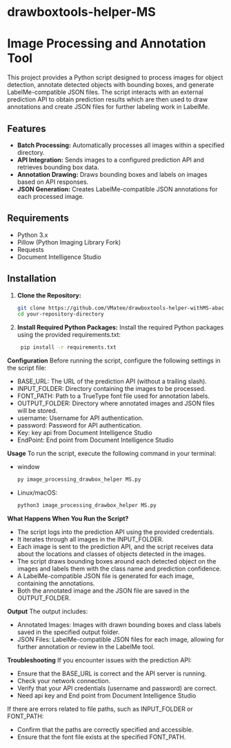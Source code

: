 # drawboxtools-helper-MS
# Image Processing and Annotation Tool

This project provides a Python script designed to process images for object detection, annotate detected objects with bounding boxes, and generate LabelMe-compatible JSON files. The script interacts with an external prediction API to obtain prediction results which are then used to draw annotations and create JSON files for further labeling work in LabelMe.

## Features

- **Batch Processing:** Automatically processes all images within a specified directory.
- **API Integration:** Sends images to a configured prediction API and retrieves bounding box data.
- **Annotation Drawing:** Draws bounding boxes and labels on images based on API responses.
- **JSON Generation:** Creates LabelMe-compatible JSON annotations for each processed image.

## Requirements

- Python 3.x
- Pillow (Python Imaging Library Fork)
- Requests
- Document Intelligence Studio

## Installation

1. **Clone the Repository:**

   ```bash
   git clone https://github.com/VMatee/drawboxtools-helper-withMS-abac-project.git
   cd your-repository-directory
2. **Install Required Python Packages:**
Install the required Python packages using the provided requirements.txt:
   ```bash
    pip install -r requirements.txt

**Configuration**
Before running the script, configure the following settings in the script file:

- BASE_URL: The URL of the prediction API (without a trailing slash).
- INPUT_FOLDER: Directory containing the images to be processed.
- FONT_PATH: Path to a TrueType font file used for annotation labels.
- OUTPUT_FOLDER: Directory where annotated images and JSON files will be stored.
- username: Username for API authentication.
- password: Password for API authentication.
- Key: key api from Document Intelligence Studio
- EndPoint: End point from Document Intelligence Studio

**Usage**
To run the script, execute the following command in your terminal:
- window
  
  ```bash
  py image_processing_drawbox_helper MS.py

- Linux/macOS:

  ```bash
  python3 image_processing_drawbox_helper MS.py

**What Happens When You Run the Script?**

- The script logs into the prediction API using the provided credentials.
- It iterates through all images in the INPUT_FOLDER.
- Each image is sent to the prediction API, and the script receives data about the locations and classes of objects detected in the images.
- The script draws bounding boxes around each detected object on the images and labels them with the class name and prediction confidence.
- A LabelMe-compatible JSON file is generated for each image, containing the annotations.
- Both the annotated image and the JSON file are saved in the OUTPUT_FOLDER.

**Output**
The output includes:

- Annotated Images: Images with drawn bounding boxes and class labels saved in the specified output folder.
- JSON Files: LabelMe-compatible JSON files for each image, allowing for further annotation or review in the LabelMe tool.

**Troubleshooting**
If you encounter issues with the prediction API:

- Ensure that the BASE_URL is correct and the API server is running.
- Check your network connection.
- Verify that your API credentials (username and password) are correct.
- Need api key and End point from Document Intelligence Studio

If there are errors related to file paths, such as INPUT_FOLDER or FONT_PATH:

- Confirm that the paths are correctly specified and accessible.
- Ensure that the font file exists at the specified FONT_PATH.
